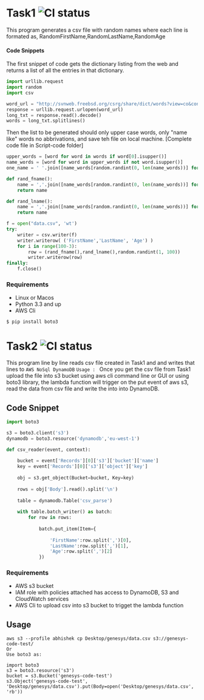 # Task1 ![CI status](https://img.shields.io/badge/build-passing-brightgreen.svg)

This program generates a csv file with random names where each line is formated as,
RandomFirstName,RandomLastName,RandomAge
#### Code Snippets
The first snippet of code gets the dictionary listing from the web and returns a list of all the entries in that dictionary.
```python
import urllib.request
import random
import csv

word_url = "http://svnweb.freebsd.org/csrg/share/dict/words?view=co&content-type=text/plain"
response = urllib.request.urlopen(word_url)
long_txt = response.read().decode()
words = long_txt.splitlines()
```
Then the list to be generated should only upper case words, only "name like" words no abbrivations, and save teh file on local machine. [Complete code file in Script-code folder]

```python
upper_words = [word for word in words if word[0].isupper()]
name_words = [word for word in upper_words if not word.isupper()]
one_name = ' '.join([name_words[random.randint(0, len(name_words))] for i in range(1)])

def rand_fname():
    name = ','.join([name_words[random.randint(0, len(name_words))] for i in range(1)])    
    return name

def rand_lname():
    name = ','.join([name_words[random.randint(0, len(name_words))] for i in range(1)])    
    return name

f = open("data.csv", 'wt')
try:
    writer = csv.writer(f)
    writer.writerow( ('FirstName','LastName', 'Age') )
    for i in range(100-3):
        row = (rand_fname(),rand_lname(),random.randint(1, 100))
        writer.writerow(row)
finally:
    f.close()
```


### Requirements
* Linux or Macos
* Python 3.3 and up
* AWS Cli

`$ pip install boto3`

# Task2 ![CI status](https://img.shields.io/badge/build-passing-brightgreen.svg)

This program line by line reads csv file created in Task1 and and writes that lines to `AWS NoSql DynamoDB`
`Usage : ` Once you get the csv file from Task1 upload the file into s3 bucket using aws cli command line or GUI or using boto3 library, the lambda function will trigger on the put event of aws s3, read the data from csv file and write the into into DynamoDB.
## Code Snippet

```python
import boto3

s3 = boto3.client('s3')
dynamodb = boto3.resource('dynamodb','eu-west-1')

def csv_reader(event, context):
    
    bucket = event['Records'][0]['s3']['bucket']['name']
    key = event['Records'][0]['s3']['object']['key']
    
    obj = s3.get_object(Bucket=bucket, Key=key)
    
    rows = obj['Body'].read().split('\n')
    
    table = dynamodb.Table('csv_parse')
    
    with table.batch_writer() as batch:
        for row in rows:
            
            batch.put_item(Item={
                
                'FirstName':row.split(',')[0],
                'LastName':row.split(',')[1],
                'Age':row.split(',')[2]
            })
```
### Requirements
* AWS s3 bucket
* IAM role with policies attached has access to DynamoDB, S3 and CloudWatch services 
* AWS Cli to upload csv into s3 bucket to trigget the lambda function

## Usage
```
aws s3 --profile abhishek cp Desktop/genesys/data.csv s3://genesys-code-test/
Or
Use boto3 as:

import boto3
s3 = boto3.resource('s3')
bucket = s3.Bucket('genesys-code-test')
s3.Object('genesys-code-test', 'Desktop/genesys/data.csv').put(Body=open('Desktop/genesys/data.csv', 'rb'))
```

